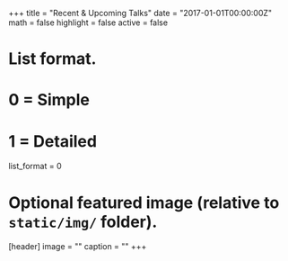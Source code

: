 +++
title = "Recent & Upcoming Talks"
date = "2017-01-01T00:00:00Z"
math = false
highlight = false
active = false

# List format.
#   0 = Simple
#   1 = Detailed
list_format = 0

# Optional featured image (relative to `static/img/` folder).
[header]
image = ""
caption = ""
+++

